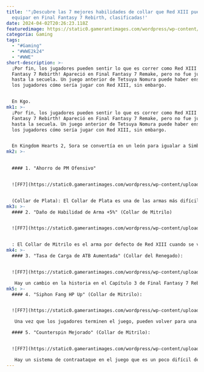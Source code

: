 ```yaml
---
title: '"¡Descubre las 7 mejores habilidades de collar que Red XIII puede
  equipar en Final Fantasy 7 Rebirth, clasificadas!'
date: 2024-04-02T20:26:23.118Z
featuredimage: https://static0.gamerantimages.com/wordpress/wp-content/uploads/2024/03/red-13-and-siphon-fang-hp-up-weapon-skill-in-final-fantasy-7-rebirth.jpg?q=50&fit=contain&w=1140&h=&dpr=1.5
categoria: Gaming
tags:
  - "#Gaming"
  - "#WWE2k24"
  - "#WWE"
short-description: >-
  ¡Por fin, los jugadores pueden sentir lo que es correr como Red XIII en Final
  Fantasy 7 Rebirth! Apareció en Final Fantasy 7 Remake, pero no fue jugable
  hasta la secuela. Un juego anterior de Tetsuya Nomura puede haber enseñado a
  los jugadores cómo sería jugar con Red XIII, sin embargo.


  En Kgo.
mk1: >-
  ¡Por fin, los jugadores pueden sentir lo que es correr como Red XIII en Final
  Fantasy 7 Rebirth! Apareció en Final Fantasy 7 Remake, pero no fue jugable
  hasta la secuela. Un juego anterior de Tetsuya Nomura puede haber enseñado a
  los jugadores cómo sería jugar con Red XIII, sin embargo.


  En Kingdom Hearts 2, Sora se convertía en un león para igualar a Simba en el mundo basado en El Rey León. Esa construcción se siente un poco similar a Red XIII en Final Fantasy 7 Rebirth, aunque él usa Collares como armas en lugar de Keyblades como Sora. Los Collares de Red XIII vienen con habilidades de arma, y estas son algunas de las mejores del juego.
mk2: >-
  

  #### 1. "Ahorro de PM Ofensivo" 


  ![FF7](https://static0.gamerantimages.com/wordpress/wp-content/uploads/2024/03/offensive-mp-saver-weapon-skill-in-final-fantasy-7-rebirth-1.jpg?q=50&fit=crop&w=1500&dpr=1.5 "FF7")


  (Collar de Plata): El Collar de Plata es una de las armas más difíciles de conseguir para Red XIII. Los jugadores necesitan obtener una alta puntuación en el mini-juego "Run Wild" ubicado en Costa del Sol. Los jugadores pueden desbloquearlo tan pronto como en el sexto capítulo de Final Fantasy 7 Rebirth, pero el arma nunca desaparecerá, así que no hay prisa. Con el Collar de Plata, los jugadores pueden equipar a Red XIII con "Ahorro de PM Ofensivo", lo que reducirá el costo de PM de hechizos de ataque, como Blizzaga, ¡en un 10%!
mk3: >-
  #### 2. "Daño de Habilidad de Arma +5%" (Collar de Mitrilo)


  ![FF7](https://static0.gamerantimages.com/wordpress/wp-content/uploads/2024/03/weapon-ability-damage-5-weapon-skill-in-final-fantasy-7-rebirth.jpg?q=50&fit=crop&w=1500&dpr=1.5 "FF7")


  : El Collar de Mitrilo es el arma por defecto de Red XIII cuando se vuelve jugable en el Capítulo 2. Con él, los jugadores pueden aprender una de las mejores habilidades de arma de Red XIII en Final Fantasy 7 Rebirth, Stardust Ray. Este ataque objetivo a todos los enemigos, los daña por un corto período y los atrae hacia sí mismos. También pueden equipar la habilidad de arma "Daño de Habilidad de Arma +5%" con el Collar de Mitrilo. ¡Aumentará el daño de habilidades como Stardust Ray en un notable 5%!
mk4: >-
  #### 3. "Tasa de Carga de ATB Aumentada" (Collar del Renegado):


  ![FF7](https://static0.gamerantimages.com/wordpress/wp-content/uploads/2024/03/atb-charge-rate-up-weapon-skill-in-final-fantasy-7-rebirth-1.jpg?q=50&fit=crop&w=1500&dpr=1.5 "FF7")

   Hay un cambio en la historia en el Capítulo 3 de Final Fantasy 7 Rebirth. Aproximadamente a mitad de camino de la Mina de Mitrilo, Red XIII y Barret se separarán del grupo para su propia mini-mazmorra. En esta ruta, los jugadores pueden encontrar el Collar del Renegado para Red XIII. Los jugadores pueden equipar la habilidad de arma "Tasa de Carga de ATB Aumentada" con él para aumentar la rapidez con la que se cargan las barras ATB de Red XIII. Esto es importante si los jugadores planean usar mucha magia, habilidades especiales o objetos con Red XIII. De lo contrario, las cargas de ATB no son necesarias para ataques normales.
mk5: >-
  #### 4. "Siphon Fang HP Up" (Collar de Mitrilo):


  ![FF7](https://static0.gamerantimages.com/wordpress/wp-content/uploads/2024/03/siphon-fang-hp-up-weapon-skill-in-final-fantasy-7-rebirth.jpg?q=50&fit=crop&w=1500&dpr=1.5 "FF7")

   Una vez que los jugadores terminen el juego, pueden volver para una experiencia más desafiante. En este modo más difícil, los jugadores no pueden usar objetos para curarse durante la batalla. Eso significa que Materia Mágica como Curación será muy importante en Final Fantasy 7 Rebirth. Hay otras formas de curarse, como Siphon Fang de Red XIII. Puede curarse mientras daña a un oponente al mismo tiempo. El Collar de Mitrilo tiene la habilidad de arma "Siphon Fang HP Up", que aumentará cuánto cura ese ataque, ¡haciéndolo aún más valioso!

  #### 5. "Counterspin Mejorado" (Collar de Mitrilo):


  ![FF7](https://static0.gamerantimages.com/wordpress/wp-content/uploads/2024/03/enhanced-counterspin-weapon-skill-in-final-fantasy-7-rebirth.jpg?q=50&fit=crop&w=1500&dpr=1.5 "FF7")

   Hay un sistema de contraataque en el juego que es un poco difícil de dominar. Red XIII tiene un sistema más intrincado que le permite hacer un movimiento llamado Counterspin una vez que bloquea un ataque. Usar Counterspin es principalmente cómo aumentará su medidor de Venganza. El Modo de Venganza pondrá a Red XIII en un estado similar a un trance, y aumentará sus estadísticas por un corto período. Una habilidad de arma como "Counterspin Mejorado" en el Collar de Mitrilo aumentará el poder de Counterspin, ¡dando a Red XIII u**n contraataque más fuerte que cualquier otro personaje jugable en Final Fantasy 7 Rebirth!**
---
```

